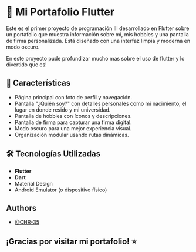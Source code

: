 # 📱 Mi Portafolio Flutter

Este es el primer proyecto de programación III desarrollado en Flutter sobre un portafolio que muestra información sobre mí, mis hobbies y una pantalla de firma personalizada. Está diseñado con una interfaz limpia y moderna en modo oscuro.

En este proyecto pude profundizar mucho mas sobre el uso de flutter y lo divertido que es!

## 🌟 Características

- Página principal con foto de perfil y navegación.
- Pantalla "¿Quién soy?" con detalles personales como mi nacimiento, el lugar en donde resido y mi universidad.
- Pantalla de hobbies con íconos y descripciones.
- Pantalla de firma para capturar una firma digital.
- Modo oscuro para una mejor experiencia visual.
- Organización modular usando rutas dinámicas.

## 🛠️ Tecnologías Utilizadas

- **Flutter** 
- **Dart**
- Material Design
- Android Emulator (o dispositivo físico)


## Authors

- [@CHR-35](https://www.github.com/CHR-35)

## ¡Gracias por visitar mi portafolio! ⭐

